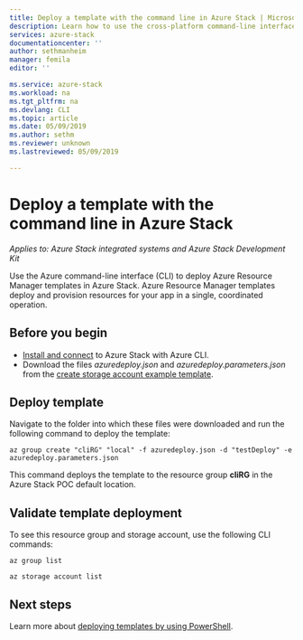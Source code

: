 ```yaml
---
title: Deploy a template with the command line in Azure Stack | Microsoft Docs
description: Learn how to use the cross-platform command-line interface (CLI) to deploy templates to Azure Stack.
services: azure-stack
documentationcenter: ''
author: sethmanheim
manager: femila
editor: ''

ms.service: azure-stack
ms.workload: na
ms.tgt_pltfrm: na
ms.devlang: CLI
ms.topic: article
ms.date: 05/09/2019
ms.author: sethm
ms.reviewer: unknown
ms.lastreviewed: 05/09/2019

---
```

# Deploy a template with the command line in Azure Stack

*Applies to: Azure Stack integrated systems and Azure Stack Development Kit*

Use the Azure command-line interface (CLI) to deploy Azure Resource Manager templates in Azure Stack. Azure Resource Manager templates deploy and provision resources for your app in a single, coordinated operation.

## Before you begin

- [Install and connect](azure-stack-version-profiles-azurecli2.md) to Azure Stack with Azure CLI.
- Download the files *azuredeploy.json* and *azuredeploy.parameters.json* from the [create storage account example template](https://github.com/Azure/AzureStack-QuickStart-Templates/tree/master/101-create-storage-account).

## Deploy template

Navigate to the folder into which these files were downloaded and run the following command to deploy the template:

```azurecli
az group create "cliRG" "local" -f azuredeploy.json -d "testDeploy" -e azuredeploy.parameters.json
```

This command deploys the template to the resource group **cliRG** in the Azure Stack POC default location.

## Validate template deployment

To see this resource group and storage account, use the following CLI commands:

```azurecli
az group list

az storage account list
```

## Next steps

Learn more about [deploying templates by using PowerShell](azure-stack-deploy-template-powershell.md).
